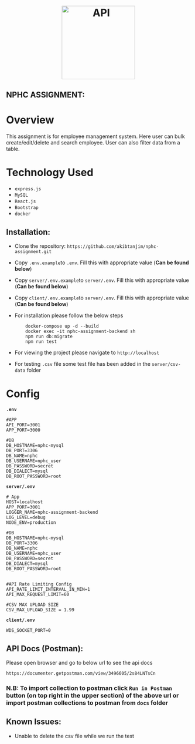 <h1 align="center">
  <br>
  <img src="https://encrypted-tbn0.gstatic.com/images?q=tbn:ANd9GcT_eimUX98YCqnw0tFLXbbCVkrGfZevLgMmhQ&usqp=CAU" alt="API" height="200" width="200">
  <br>
</h1>

## NPHC ASSIGNMENT:

# Overview

This assignment is for employee management system. Here user can bulk create/edit/delete and search employee. User can also filter data from a table.

# Technology Used

- `express.js`
- `MySQL`
- `React.js`
- `Bootstrap`
- `docker`

## Installation:

- Clone the repository: `https://github.com/akibtanjim/nphc-assignment.git`
- Copy `.env.example`to `.env`. Fill this with appropriate value (**Can be found below**)
- Copy `server/.env.example`to `server/.env`. Fill this with appropriate value (**Can be found below**)
- Copy `client/.env.example`to `server/.env`. Fill this with appropriate value (**Can be found below**)
- For installation please follow the below steps

  ```
      docker-compose up -d --build
      docker exec -it nphc-assignment-backend sh
      npm run db:migrate
      npm run test
  ```

- For viewing the project please navigate to `http://localhost`
- For testing `.csv` file some test file has been added in the `server/csv-data` folder

# Config

**`.env`**

```
#APP
API_PORT=3001
APP_PORT=3000

#DB
DB_HOSTNAME=nphc-mysql
DB_PORT=3306
DB_NAME=nphc
DB_USERNAME=nphc_user
DB_PASSWORD=secret
DB_DIALECT=mysql
DB_ROOT_PASSWORD=root

```

**`server/.env`**

```
# App
HOST=localhost
APP_PORT=3001
LOGGER_NAME=nphc-assignment-backend
LOG_LEVEL=debug
NODE_ENV=production

#DB
DB_HOSTNAME=nphc-mysql
DB_PORT=3306
DB_NAME=nphc
DB_USERNAME=nphc_user
DB_PASSWORD=secret
DB_DIALECT=mysql
DB_ROOT_PASSWORD=root


#API Rate Limiting Config
API_RATE_LIMIT_INTERVAL_IN_MIN=1
API_MAX_REQUEST_LIMIT=60

#CSV MAX UPLOAD SIZE
CSV_MAX_UPLOAD_SIZE = 1.99
```

**`client/.env`**

```
WDS_SOCKET_PORT=0
```

## API Docs (Postman):

Please open browser and go to below url to see the api docs

```
https://documenter.getpostman.com/view/3496605/2s84LNTsCn
```

### N.B: To import collection to postman click `Run in Postman` button (on top right in the upper section) of the above url or import postman collections to postman from `docs` folder

## Known Issues:

- Unable to delete the csv file while we run the test
